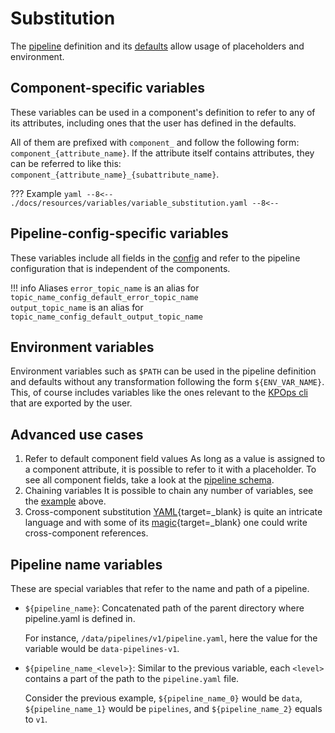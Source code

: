 # Substitution

The [pipeline](../components.md) definition and its [defaults](../defaults.md) allow usage of placeholders and environment.

## Component-specific variables

These variables can be used in a component's definition to refer to any of its attributes, including ones that the user has defined in the defaults.

All of them are prefixed with `component_` and follow the following form: `component_{attribute_name}`. If the attribute itself contains attributes, they can be referred to like this: `component_{attribute_name}_{subattribute_name}`.

??? Example
    ```yaml
    --8<--
    ./docs/resources/variables/variable_substitution.yaml
    --8<--
    ```

## Pipeline-config-specific variables

These variables include all fields in the [config](../config.md) and refer to the pipeline configuration that is independent of the components.

!!! info Aliases
    `error_topic_name` is an alias for `topic_name_config_default_error_topic_name`  
    `output_topic_name` is an alias for `topic_name_config_default_output_topic_name`

## Environment variables

Environment variables such as `$PATH` can be used in the pipeline definition and defaults without any transformation following the form `${ENV_VAR_NAME}`. This, of course includes variables like the ones relevant to the [KPOps cli](../cli-commands.md) that are exported by the user.

## Advanced use cases

1. Refer to default component field values
As long as a value is assigned to a component attribute, it is possible to refer to it with a placeholder. To see all component fields, take a look at the [pipeline schema](../../../schema/pipeline.json).
2. Chaining variables
It is possible to chain any number of variables, see the [example](#component-specific-variables) above.
3. Cross-component substitution
[YAML](https://yaml.org/){target=_blank} is quite an intricate language and with some of its [magic](https://yaml.org/spec/1.2.2/#692-node-anchors){target=_blank} one could write cross-component references.

## Pipeline name variables

These are special variables that refer to the name and path of a pipeline.

- `${pipeline_name}`: Concatenated path of the parent directory where pipeline.yaml is defined in.

    For instance, `/data/pipelines/v1/pipeline.yaml`, here the value for the variable would be `data-pipelines-v1`.

- `${pipeline_name_<level>}`: Similar to the previous variable, each `<level>` contains a part of the path to the `pipeline.yaml` file.

    Consider the previous example, `${pipeline_name_0}` would be `data`, `${pipeline_name_1}` would be `pipelines`, and `${pipeline_name_2}` equals to `v1`.
